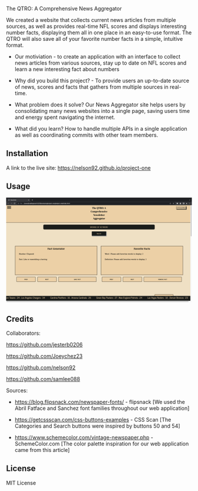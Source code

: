 The QTRO: A Comprehensive News Aggregator


We created a website that collects current news articles from multiple sources, as well as provides real-time NFL scores and displays interesting number facts, displaying them all in one place in an easy-to-use format. The QTRO will also save all of your favorite number facts in a simple, intuitive format.

- Our motiviation - to create an application with an interface to collect news articles from various sources, stay up to date on NFL scores and learn a new interesting fact about numbers

- Why did you build this project? - To provide users an up-to-date source of news, scores and facts that gathers from multiple sources in real-time.

- What problem does it solve?  Our News Aggregator site helps users by consolidating many news websites into a single page, saving users time and energy spent   navigating the internet.

- What did you learn? How to handle multiple APIs in a single application as well as coordinating commits with other team members. 

## Installation

A link to the live site: https://nelson92.github.io/project-one

## Usage

![News Aggregator Screenshot](assets/images/news-aggregator-screenshot.png)




## Credits

Collaborators:

https://github.com/jesterb0206

https://github.com/Joeychez23

https://github.com/nelson92

https://github.com/samlee088

Sources:

- https://blog.flipsnack.com/newspaper-fonts/ - flipsnack [We used the Abril Fatface and Sanchez font families throughout our web application]

- https://getcssscan.com/css-buttons-examples - CSS Scan [The Categories and Search buttons were inspired by buttons 50 and 54]

- https://www.schemecolor.com/vintage-newspaper.php - SchemeColor.com [The color palette inspiration for our web application came from this article]

## License
MIT License

